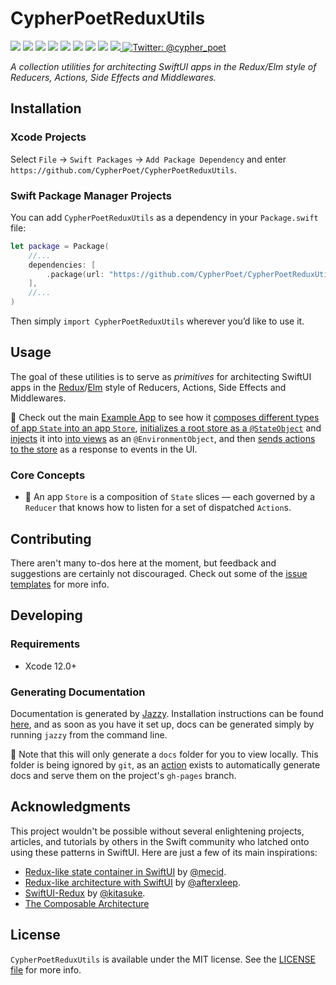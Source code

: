 # CypherPoetReduxUtils

<p>
    <img src="https://img.shields.io/badge/Swift-5.3-F06C33.svg" />
    <img src="https://img.shields.io/badge/iOS-13.0+-865EFC.svg" />
    <img src="https://img.shields.io/badge/iPadOS-13.0+-F65EFC.svg" />
    <img src="https://img.shields.io/badge/macOS-10.15+-179AC8.svg" />
    <img src="https://img.shields.io/badge/tvOS-13.0+-41465B.svg" />
    <img src="https://img.shields.io/badge/watchOS-6.0+-1FD67A.svg" />
    <img src="https://img.shields.io/badge/License-MIT-blue.svg" />
    <img src="https://github.com/CypherPoet/CypherPoetReduxUtils/workflows/Build%20&%20Test/badge.svg" />
    <a href="https://github.com/apple/swift-package-manager">
      <img src="https://img.shields.io/badge/spm-compatible-brightgreen.svg?style=flat" />
    </a>
    <a href="https://twitter.com/cypher_poet">
        <img src="https://img.shields.io/badge/Contact-@cypher_poet-lightgrey.svg?style=flat" alt="Twitter: @cypher_poet" />
    </a>
</p>


<p align="center">

_A collection utilities for architecting SwiftUI apps in the Redux/Elm style of Reducers, Actions, Side Effects and Middlewares._

<p />


## Installation

### Xcode Projects

Select `File` -> `Swift Packages` -> `Add Package Dependency` and enter `https://github.com/CypherPoet/CypherPoetReduxUtils`.


### Swift Package Manager Projects

You can add `CypherPoetReduxUtils` as a dependency in your `Package.swift` file:

```swift
let package = Package(
    //...
    dependencies: [
        .package(url: "https://github.com/CypherPoet/CypherPoetReduxUtils", from: "0.2.1"),
    ],
    //...
)
```

Then simply `import CypherPoetReduxUtils` wherever you’d like to use it.


## Usage

The goal of these utilities is to serve as _primitives_ for architecting SwiftUI apps in the [Redux](https://redux.js.org/)/[Elm](https://guide.elm-lang.org/architecture/) style of Reducers, Actions, Side Effects and Middlewares.

🔑 Check out the main [Example App](./Examples/ExampleApp) to see how it [composes different types of app `State` into an app `Store`](https://github.com/CypherPoet/CypherPoetReduxUtils/blob/57cbb225c896181083972a298d8952e8feb14826/Examples/ExampleApp/Shared/Data/State/AppState.swift#L16), [initializes a root store as a `@StateObject`](https://github.com/CypherPoet/CypherPoetReduxUtils/blob/cfd2fd05223f558ea9ee9657361e57f71e600372/Examples/ExampleApp/Shared/ExamplesApp.swift#L13) and [injects](https://github.com/CypherPoet/CypherPoetReduxUtils/blob/cfd2fd05223f558ea9ee9657361e57f71e600372/Examples/ExampleApp/Shared/ExamplesApp.swift#L26) it into [into views](https://github.com/CypherPoet/CypherPoetReduxUtils/blob/57cbb225c896181083972a298d8952e8feb14826/Examples/ExampleApp/Shared/Scene%20Views/AsyncSideEffectExample.swift#L13) as an `@EnvironmentObject`, and then [sends actions to the store](https://github.com/CypherPoet/CypherPoetReduxUtils/blob/57cbb225c896181083972a298d8952e8feb14826/Examples/ExampleApp/Shared/Scene%20Views/AsyncSideEffectExample.swift#L85) as a response to events in the UI.


### Core Concepts

- 🔑 An app `Store` is a composition of `State` slices &mdash; each governed by a `Reducer` that knows how to listen for a set of dispatched `Action`s.


## Contributing

There aren't many to-dos here at the moment, but feedback and suggestions are certainly not discouraged. Check out some of the [issue templates](./.github/ISSUE_TEMPLATE/) for more info.


## Developing

### Requirements

- Xcode 12.0+


### Generating Documentation

Documentation is generated by [Jazzy](https://github.com/realm/jazzy). Installation instructions can be found [here](https://github.com/realm/jazzy#installation), and as soon as you have it set up, docs can be generated simply by running `jazzy` from the command line.

📝 Note that this will only generate a `docs` folder for you to view locally. This folder is being ignored by `git`, as an [action](./.github/workflows/PublishDocumentation.yml) exists to automatically generate docs and serve them on the project's `gh-pages` branch.


## Acknowledgments

This project wouldn't be possible without several enlightening projects, articles, and tutorials by others in the Swift community who latched onto using these patterns in SwiftUI. Here are just a few of its main inspirations:

- [Redux-like state container in SwiftUI](https://swiftwithmajid.com/2019/09/18/redux-like-state-container-in-swiftui/) by [@mecid](https://github.com/mecid).
- [Redux-like architecture with SwiftUI](https://danielbernal.co/redux-like-architecture-with-swiftui-basics/) by [@afterxleep](https://github.com/afterxleep).
- [SwiftUI-Redux](https://github.com/kitasuke/SwiftUI-Redux) by [@kitasuke](https://github.com/kitasuke).
- [The Composable Architecture](https://github.com/pointfreeco/swift-composable-architecture)


## License

`CypherPoetReduxUtils` is available under the MIT license. See the [LICENSE file](./LICENSE) for more info.
